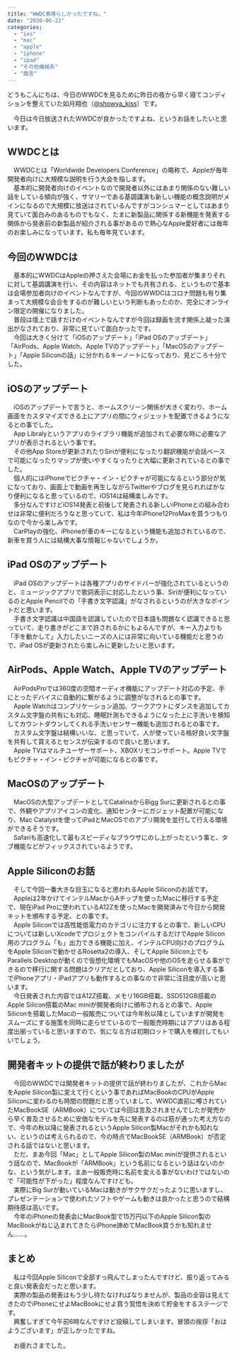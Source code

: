 ```yaml
---
title: "WWDC素晴らしかったですね。"
date: "2020-06-22"
categories: 
  - "ios"
  - "mac"
  - "apple"
  - "iphone"
  - "ipad"
  - "その他機械系"
  - "戯言"
---
```


どうもこんにちは、今日のWWDCを見るために昨日の夜から早く寝てコンディションを整えていた如月翔也（[@showya\_kiss](http://twitter.com/showya_kiss)）です。  
  
　今日は今日放送されたWWDCが良かったですよね、というお話をしたいと思います。  

## WWDCとは

　WWDCとは「Worldwide Developers Conference」の略称で、Appleが毎年開発者向けに大規模な説明を行う大会を指します。  
　基本的に開発者向けのイベントなので開発者以外にはあまり関係のない難しい話をしている傾向が強く、サマリーである基調講演も新しい機能の概念説明がメインになるので大規模に放送はされているんですがコンシュマーとしてはあまり見ていて面白みのあるものでもなく、たまに新製品に関係する新機能を発表する関係から発表前の新製品が紹介される事があるので熱心なApple愛好者には毎年のお楽しみになっています。私も毎年見ています。  

## 今回のWWDCは

　基本的にWWDCはAppleの押さえた会場にお金を払った参加者が集まりそれに対して基調講演を行い、その内容はネットでも共有される、というもので基本は会場参加者向けのイベントなんですが、今回のWWDCはコロナ問題も有り集まって大規模な会合をするのが難しいという判断もあったのか、完全にオンライン限定の開催になりました。  
　普段は壇上で話すだけのイベントなんですが今回は録画を流す関係上凝った演出がなされており、非常に見ていて面白かったです。  
　今回は大きく分けて「iOSのアップデート」「iPad OSのアップデート」「AirPods、Apple Watch、Apple TVのアップデート」「MacOSのアップデート」「Apple Siliconの話」に分かれるキーノートになっており、見どころ十分でした。  

## iOSのアップデート

　iOSのアップデートで言うと、ホームスクリーン関係が大きく変わり、ホーム画面をカスタマイズできる上にアプリの間にウィジェットを配置できるようになるとの事でした。  
　App Libralyというアプリのライブラリ機能が追加されて必要な時に必要なアプリが表示されるという事です。  
　その他App Storeが更新されたりSiriが便利になったり翻訳機能が会話ベースで可能になったりマップが使いやすくなったりと大幅に更新されているとの事でした。  
　個人的にはiPhoneでピクチャ・イン・ピクチャが可能になるという部分が気になっており、画面上で動画を再生しながらTwitterやブログを見られればかなり便利になると思っているので、iOS14は結構楽しみです。  
　多分なんですけどiOS14発表と前後して発表される新しいiPhoneとの組み合わせは非常に便利だろうなと思っていて、私は今年iPhone12ProMaxを買うつもりなので今から楽しみです。  
　CarPlayの強化、iPhoneが車のキーになるという機能も追加されているので、新車を買う人には結構大事な情報じゃないでしょうか。  

## iPad OSのアップデート

　iPad OSのアップデートは各種アプリのサイドバーが強化されているというのと、ミュージックアプリで歌詞表示に対応したという事、Siriが便利になっているのとApple Pencilでの「手書き文字認識」がなされるというのが大きなポイントだと思います。  
　手書き文字認識は中国語を認識していたので日本語も問題なく認識できると思っていて、走り書きがどこまで許されるかにもよるんですが、キー入力よりも「手を動かして」入力したいニーズの人には非常に向いている機能だと思うので、iPad OSが更新されたら楽しみに更新したいと思います。  

## AirPods、Apple Watch、Apple TVのアップデート

　AirPodsProでは360度の空間オーディオ機能にアップデート対応の予定、手にとったデバイスに自動的に繋がるように調整がなされるとの事です。  
　Apple Watchはコンプリケーション追加、ワークアウトにダンスを追加してカスタム文字盤の共有にも対応、睡眠計測もできるようになった上に手洗いを検知してカウントダウンしてくれる手洗いセンサー機能も追加されるとの事です。  
　カスタム文字盤は結構いいな、と思っていて、人が使っている格好良い文字盤を共有して貰えるとセンスが伝染するので良いと思います。  
　Apple TVはマルチユーザーサポート、XBOXリモコンサポート。Apple TVでもピクチャ・イン・ピクチャが可能になるとの事です。  

## MacOSのアップデート

　MacOSの大型アップデートとしてCatalinaからBigg Surに更新されるとの事で、外観やアプリアイコンの変化、通知センターにガジェット配置が可能になり、Mac Catalystを使ってiPadとMacOSでのアプリ開発を並行して行える環境ができるそうです。  
　Safariも高速化して最もスピーディなブラウザにのし上がったという事と、タブ機能などがフィックスされているようです。  

## Apple Siliconのお話

　そして今回一番大きな目玉になると思われるApple Siliconのお話です。  
　Appleは2年かけてインテルMacからAチップを使ったMacに移行する予定で、現在iPad Proに使われているA12Zを使ったMacを開発済みで今日から開発キットを頒布する予定、との事です。  
　Apple Siliconでは高性能低電力のカテゴリに注力するとの事で、新しいCPUについては新しいXcodeでプロジェクトをコンパイルするだけでApple Silicon用のプログラム「も」出力できる機能に加え、インテルCPU向けのプログラムをApple Siliconで動かせるRosetta2の導入、そしてApple Silicon上でもParallels Desktopが動くので仮想化環境でもMacOSや他のOSを走らせる事ができるので移行に関する問題はクリアだとしており、Apple Siliconを導入する事でiPhoneアプリ・iPadアプリも動作するとの事なので非常に注目度が高いと思います。  
　今日発表された内容ではA12Z搭載、メモリ16GB搭載、SSD512GB搭載のApple Silicon搭載のMac miniが開発者向けに頒布されるとの事で、Apple Siliconを搭載したMacの一般販売については今年秋以降としていますが開発をスムーズにする施策を同時に走らせているので一般販売時期にはアプリはある程度出揃っていると思いますので、気になる方は初期ロットで購入を検討してもいいでしょう。  

## 開発者キットの提供で話が終わりましたが

　今回のWWDCでは開発者キットの提供で話が終わりましたが、これからMacをApple Silicon製に変えて行くという事であればMacBookのCPUがApple Siliconに変わるのも時間の問題だと思っていまして、WWDC直前に噂されていたMacBookSE（ARMBook）については今回は言及されませんでしたが発売から早く普及させるために安価なモデルを先に発表するのは筋が通った考え方なので、今年の秋以降に発表されるというApple Silicon製Macがそれかも知れない、というのは考えられるので、今の時点でMacBookSE（ARMBook）が否定される話ではないと思います。  
　ただ、まあ今回「Mac」としてApple Silicon製のMac miniが提供されるという話なので、MacBookが「ARMBook」という名前になるという話はないのかな、という気がします。まあ一般販売時に名前を変える事がないわけではないので「可能性が下がった」程度なんですけども。  
　実際にBig Surが動いているMacは動きがサクサクだったように思いますし、プレゼンテーションで使われたソフトやゲームも動きは良かったと思うので結構期待感は高いです。  
　今年のiPhoneの発表会にMacBook型で15万円以下のApple Silicon製のMacBookがねじ込まれてきたらiPhone諦めてMacBook買うかも知れません……。  

## まとめ

　私は今回Apple Siliconで全部すっ飛んでしまったんですけど、振り返ってみると良い発表会だったと思います。  
　実際の製品の発表はもう少し待たなければなりませんが、製品の全容は見えてきたのでiPhoneにせよMacBookにせよ買う覚悟を決めて貯金をするステージです。  
　興奮しすぎて今午前6時なんですけど投稿してしまいます。冒頭の挨拶「おはようございます」が正しかったですね。  
  
　お疲れさまでした。
